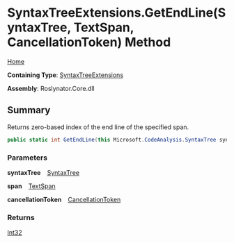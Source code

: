 # SyntaxTreeExtensions\.GetEndLine\(SyntaxTree, TextSpan, CancellationToken\) Method

[Home](../../../README.md)

**Containing Type**: [SyntaxTreeExtensions](../README.md)

**Assembly**: Roslynator\.Core\.dll

## Summary

Returns zero\-based index of the end line of the specified span\.

```csharp
public static int GetEndLine(this Microsoft.CodeAnalysis.SyntaxTree syntaxTree, Microsoft.CodeAnalysis.Text.TextSpan span, System.Threading.CancellationToken cancellationToken = default)
```

### Parameters

**syntaxTree** &ensp; [SyntaxTree](https://docs.microsoft.com/en-us/dotnet/api/microsoft.codeanalysis.syntaxtree)

**span** &ensp; [TextSpan](https://docs.microsoft.com/en-us/dotnet/api/microsoft.codeanalysis.text.textspan)

**cancellationToken** &ensp; [CancellationToken](https://docs.microsoft.com/en-us/dotnet/api/system.threading.cancellationtoken)

### Returns

[Int32](https://docs.microsoft.com/en-us/dotnet/api/system.int32)

